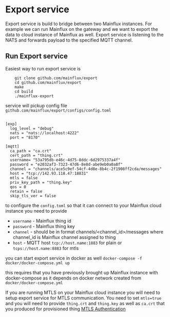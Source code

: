 # Export service
Export service is build to bridge between two Mainflux instances. For example we can run Mainflux on the gateway and
we want to export the data to cloud instance of Mainflux as well.
Export service is listening to the NATS and forwards payload to the specified MQTT channel.

## Run Export service

Easiest way to run export service is 

```
    git clone github.com/mainflux/export
    cd github.com/mainflux/export   
    make
    cd build
    ./mainflux-export

```

service will pickup config file  `github.com/mainflux/export/configs/config.toml`

```

[exp]
  log_level = "debug"
  nats = "nats://localhost:4222"
  port = "8170"

[mqtt]
  ca_path = "ca.crt"
  cert_path = "thing.crt"
  username= "53a795db-e46c-4d75-8ddc-6d2975337a4f"
  password = "e2032af3-7323-47d6-8e8d-abe9eb0a0a8f"
  channel = "channels/ace5c9ef-54cf-4d8e-8b4c-2f1908ff2cda/messages"
  host = "tcp://142.93.118.47:18831"
  mtls = false
  priv_key_path = "thing.key"
  qos = 0
  retain = false
  skip_tls_ver = false

```

to configure the `config.toml` so that it can connect to your Mainflux cloud instance you need to 
provide 

- `username` - Mainflux thing id
- `password` - Mainflux thing key
- `channel` -  should be in format channels/<channel_id>/messages where channel_id is Mainflux channel assigned to thing
- `host` - MQTT host `tcp://host.name:1883` for plain or `tcps://host.name:8883` for mtls

you can start export service in docker as well
```docker-compose -f docker/docker-compose.yml up```

this requires that you have previously brought up Mainflux instance with docker-compose as it depends on docker network created from `docker/docker-compose.yml`

If you are running MTLS on your Mainflux cloud instance you will need to setup export service for MTLS communication. You need to set `mtls=true` and you will need to provide `thing.crt` and `thing.key` as well as `ca.crt` that you produced for provisioned thing [MTLS Authentication](./authentication.md)